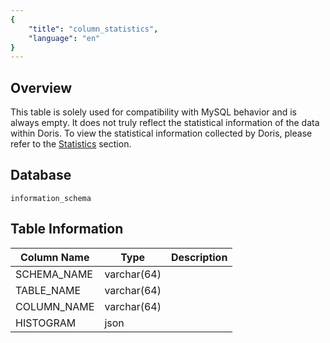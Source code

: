 ```yaml
---
{
    "title": "column_statistics",
    "language": "en"
}
---
```


## Overview

This table is solely used for compatibility with MySQL behavior and is always empty. It does not truly reflect the statistical information of the data within Doris. To view the statistical information collected by Doris, please refer to the [Statistics](../../../query-acceleration/optimization-technology-principle/statistics#viewing-statistics) section.

## Database


`information_schema`


## Table Information

| Column Name | Type        | Description |
| ----------- | ----------- | ----------- |
| SCHEMA_NAME | varchar(64) |             |
| TABLE_NAME  | varchar(64) |             |
| COLUMN_NAME | varchar(64) |             |
| HISTOGRAM   | json        |             |